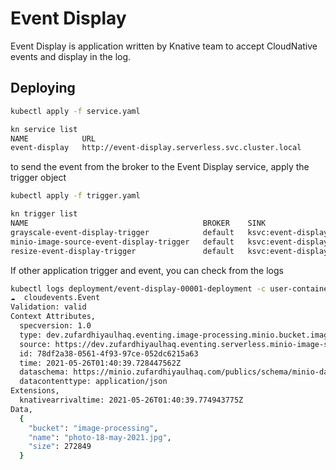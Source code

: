 # Event Display

Event Display is application written by Knative team to accept CloudNative events and display in the log.

## Deploying
```bash
kubectl apply -f service.yaml

kn service list
NAME            URL                                                    LATEST                AGE   CONDITIONS   READY   REASON
event-display   http://event-display.serverless.svc.cluster.local      event-display-00001   46s   3 OK / 3     True  
```

to send the event from the broker to the Event Display service, apply the trigger object
```bash
kubectl apply -f trigger.yaml

kn trigger list
NAME                                       BROKER    SINK                 AGE   CONDITIONS   READY   REASON
grayscale-event-display-trigger            default   ksvc:event-display   9s    5 OK / 5     True    
minio-image-source-event-display-trigger   default   ksvc:event-display   9s    5 OK / 5     True    
resize-event-display-trigger               default   ksvc:event-display   9s    5 OK / 5     True 
```

If other application trigger and event, you can check from the logs
```bash
kubectl logs deployment/event-display-00001-deployment -c user-container
☁️  cloudevents.Event
Validation: valid
Context Attributes,
  specversion: 1.0
  type: dev.zufardhiyaulhaq.eventing.image-processing.minio.bucket.image.create
  source: https://dev.zufardhiyaulhaq.eventing.serverless.minio-image-source
  id: 78df2a38-0561-4f93-97ce-052dc6215a63
  time: 2021-05-26T01:40:39.728447562Z
  dataschema: https://minio.zufardhiyaulhaq.com/publics/schema/minio-data-processing-schema.json
  datacontenttype: application/json
Extensions,
  knativearrivaltime: 2021-05-26T01:40:39.774943775Z
Data,
  {
    "bucket": "image-processing",
    "name": "photo-18-may-2021.jpg",
    "size": 272849
  }
```
